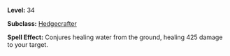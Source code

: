 <!-- TITLE: Spell: Healing Water -->

**Level:** 34

**Subclass:** [Hedgecrafter](hedgecrafter)

**Spell Effect:**  Conjures healing water from the ground, healing 425 damage to your target.